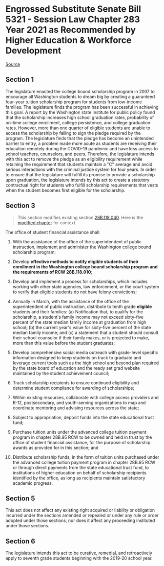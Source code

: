 # Engrossed Substitute Senate Bill 5321 - Session Law Chapter 283 Year 2021 as Recommended by Higher Education & Workforce Development

[Source](http://lawfilesext.leg.wa.gov/biennium/2021-22/Xml/Bills/Session%20Laws/Senate/5321-S.SL.xml)
## Section 1
The legislature enacted the college bound scholarship program in 2007 to encourage all Washington students to dream big by creating a guaranteed four-year tuition scholarship program for students from low-income families. The legislature finds the program has been successful in achieving this goal. A report by the Washington state institute for public policy found that the scholarship increases high school graduation rates, probability of on-time college enrollment, college persistence, and college graduation rates. However, more than one quarter of eligible students are unable to access the scholarship by failing to sign the pledge required by the program. The legislature finds that the pledge has become an unintended barrier to entry, a problem made more acute as students are receiving their education remotely during the COVID-19 pandemic and have less access to school teachers, counselors, and peers. Therefore, the legislature intends with this act to remove the pledge as an eligibility requirement while retaining the requirement that students maintain a "C" average and avoid serious interactions with the criminal justice system for four years. In order to ensure that the legislature will fulfill its promise to provide a scholarship upon graduation, the legislature intends by this act to create a statutory contractual right for students who fulfill scholarship requirements that vests when the student becomes first eligible for the scholarship. 

## Section 3
> This section modifies existing section [28B.118.040](/rcw/28B_higher_education/28B.118_college_bound_scholarship_program.md). Here is the [modified chapter](rcw/28B_higher_education/28B.118_college_bound_scholarship_program.md) for context.

The office of student financial assistance shall:

1. With the assistance of the office of the superintendent of public instruction, implement and administer the Washington college bound scholarship program;

2. Develop **effective methods to notify eligible students of their enrollment in the Washington college bound scholarship program and the requirements of RCW 28B.118.010**;

3. Develop and implement a  process for scholarships, which includes working with other state agencies, law enforcement, or the court system to verify that eligible students do not have felony convictions;

4. Annually in March, with the assistance of the office of the superintendent of public instruction, distribute to tenth grade **eligible** students and their families: (a) Notification that, to qualify for the scholarship, a student's family income may not exceed sixty-five percent of the state median family income at graduation from high school; (b) the current year's value for sixty-five percent of the state median family income; and (c) a statement that a student should consult their school counselor if their family makes, or is projected to make, more than this value before the student graduates;

5. Develop comprehensive social media outreach with grade-level specific information designed to keep students on track to graduate and leverage current tools such as the high school and beyond plan required by the state board of education and the ready set grad website maintained by the student achievement council;

6. Track scholarship recipients to ensure continued eligibility and determine student compliance for awarding of scholarships;

7. Within existing resources, collaborate with college access providers and K-12, postsecondary, and youth-serving organizations to map and coordinate mentoring and advising resources across the state;

8. Subject to appropriation, deposit funds into the state educational trust fund;

9. Purchase tuition units under the advanced college tuition payment program in chapter 28B.95 RCW to be owned and held in trust by the office of student financial assistance, for the purpose of scholarship awards as provided for in this section; and

10. Distribute scholarship funds, in the form of tuition units purchased under the advanced college tuition payment program in chapter 28B.95 RCW or through direct payments from the state educational trust fund, to institutions of higher education on behalf of scholarship recipients identified by the office, as long as recipients maintain satisfactory academic progress.


## Section 5
This act does not affect any existing right acquired or liability or obligation incurred under the sections amended or repealed or under any rule or order adopted under those sections, nor does it affect any proceeding instituted under those sections.

## Section 6
The legislature intends this act to be curative, remedial, and retroactively apply to seventh grade students beginning with the 2019-20 school year.
